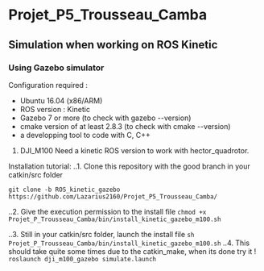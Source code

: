 # Projet_P5_Trousseau_Camba

## Simulation when working on ROS Kinetic 

### Using Gazebo simulator 

Configuration required : 
-	Ubuntu 16.04 (x86/ARM)
-	ROS version : Kinetic 
-	Gazebo 7 or more (to check with gazebo --version)
-	cmake version of at least 2.8.3 (to check with cmake --version)
-	a developping tool to code with C, C++

1. DJI_M100
Need a kinetic ROS version to work with hector_quadrotor.

Installation tutorial: 
..1. Clone this repository with the good branch in your catkin/src folder 

`git clone -b ROS_kinetic_gazebo https://github.com/Lazarius2160/Projet_P5_Trousseau_Camba/`

..2. Give the execution permission to the install file
`chmod +x Projet_P_Trousseau_Camba/bin/install_kinetic_gazebo_m100.sh`

..3. Still in your catkin/src folder, launch the install file
`sh Projet_P_Trousseau_Camba/bin/install_kinetic_gazebo_m100.sh`
..4. This should take quite some times due to the catkin_make, when its done try it !
`roslaunch dji_m100_gazebo simulate.launch`
